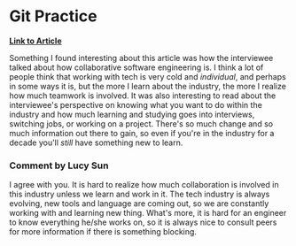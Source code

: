 # Git Practice

[**Link to Article**](https://hbr.org/2021/07/career-crush-what-is-it-like-to-be-a-software-engineer)

Something I found interesting about this article was how the interviewee talked about how collaborative software engineering is. I think a lot of people think that working with tech is very cold and _individual_, and perhaps in some ways it is, but the more I learn about the industry, the more I realize how much teamwork is involved. It was also interesting to read about the interviewee's perspective on knowing what you want to do within the industry and how much learning and studying goes into interviews, switching jobs, or working on a project. There's so much change and so much information out there to gain, so even if you're in the industry for a decade you'll _still_ have something new to learn.

### Comment by Lucy Sun ###
I agree with you. It is hard to realize how much collaboration is involved in this industry unless we learn and work in it. The tech industry is always evolving, new tools and language are coming out, so we are constantly working with and learning new thing. What's more, it is hard for an engineer to know everything he/she works on, so it is always nice to consult peers for more information if there is something blocking. 